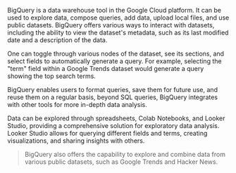 BigQuery is a data warehouse tool in the Google Cloud platform. It can be used to explore data, compose queries, add data, upload local files, and use public datasets. BigQuery offers various ways to interact with datasets, including the ability to view the dataset's metadata, such as its last modified date and a description of the data.

One can toggle through various nodes of the dataset, see its sections, and select fields to automatically generate a query. For example, selecting the "term" field within a Google Trends dataset would generate a query showing the top search terms.

BigQuery enables users to format queries, save them for future use, and reuse them on a regular basis, beyond SQL queries, BigQuery integrates with other tools for more in-depth data analysis. 

Data can be explored through spreadsheets, Colab Notebooks, and Looker Studio, providing a comprehensive solution for exploratory data analysis.  Looker Studio allows for querying different fields and terms, creating visualizations, and sharing insights with others.

> BigQuery also offers the capability to explore and combine data from various public datasets, such as Google Trends and Hacker News.

